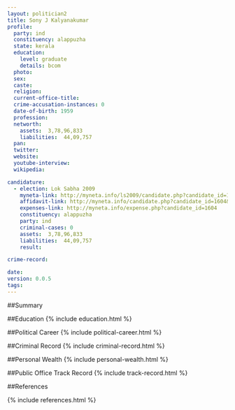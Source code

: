 ```yaml
---
layout: politician2
title: Sony J Kalyanakumar
profile: 
  party: ind
  constituency: alappuzha
  state: kerala
  education: 
    level: graduate
    details: bcom
  photo: 
  sex: 
  caste: 
  religion: 
  current-office-title: 
  crime-accusation-instances: 0
  date-of-birth: 1959
  profession: 
  networth: 
    assets:  3,78,96,833
    liabilities:  44,09,757
  pan: 
  twitter: 
  website: 
  youtube-interview: 
  wikipedia: 

candidature: 
  - election: Lok Sabha 2009
    myneta-link: http://myneta.info/ls2009/candidate.php?candidate_id=1604
    affidavit-link: http://myneta.info/candidate.php?candidate_id=1604&scan=original
    expenses-link: http://myneta.info/expense.php?candidate_id=1604
    constituency: alappuzha 
    party: ind
    criminal-cases: 0
    assets:  3,78,96,833
    liabilities:  44,09,757
    result:  

crime-record: 

date: 
version: 0.0.5
tags: 
---
```

##Summary


##Education
{% include education.html %}


##Political Career
{% include political-career.html %}


##Criminal Record
{% include criminal-record.html %}


##Personal Wealth
{% include personal-wealth.html %}


##Public Office Track Record
{% include track-record.html %}


##References


{% include references.html %}